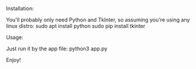 Installation:

  You'll probably only need Python and TkInter, so assuming you're using any linux distro:
    sudo apt install python
    sudo pip install tkinter

Usage:

  Just run it by the app file:
    python3 app.py

Enjoy!
